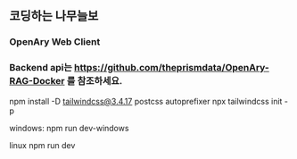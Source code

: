 ## 코딩하는 나무늘보

### OpenAry Web Client

### Backend api는 https://github.com/theprismdata/OpenAry-RAG-Docker 를 참조하세요.

npm install -D tailwindcss@3.4.17 postcss autoprefixer
npx tailwindcss init -p

windows:
npm run dev-windows

linux
npm run dev
